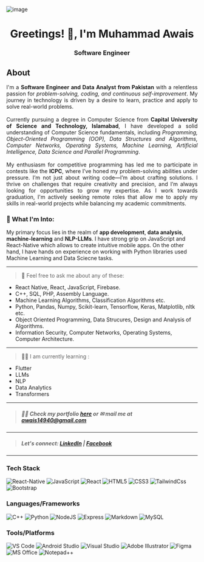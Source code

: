 ![image](https://github.com/user-attachments/assets/f13148ec-4eb8-4d9f-95e8-b9b4294eabb0)<h1 align="center">Greetings! 👋, I'm Muhammad Awais</h1>
<h3 align="center">Software Engineer</h3>


## About 
<p align="justify">
I'm a <strong>Software Engineer and Data Analyst from Pakistan</strong> with a relentless passion for <em>problem-solving, coding, and continuous self-improvement</em>. My journey in technology is driven by a desire to learn, practice and apply to solve real-world problems.
<br/>
<br/>
Currently pursuing a degree in Computer Science from <strong>Capital University of Science and Technology, Islamabad</strong>, I have developed a solid understanding of Computer Science fundamentals, including <em>Programming, Object-Oriented Programming (OOP), Data Structures and Algorithms, Computer Networks, Operating Systems, Machine Learning, Artificial Intelligence, Data Science and Parallel Programming</em>.
<br/> 
<br/>
My enthusiasm for competitive programming has led me to participate in contests like the <strong>ICPC</strong>, where I’ve honed my problem-solving abilities under pressure. I’m not just about writing code—I’m about crafting solutions. I thrive on challenges that require creativity and precision, and I’m always looking for opportunities to grow my expertise. As I work towards graduation, I'm actively seeking remote roles that allow me to apply my skills in real-world projects while balancing my academic commitments.
<p/>

### 🚀 What I'm Into:
My primary focus lies in the realm of **app development**, **data analysis**, **machine-learning** and **NLP-LLMs**. I have strong grip on JavaScript and React-Native which allows to create intuitive mobile apps. On the other hand, I have hands on experience on working with Python libraries used Machine Learning and Data Sciecne tasks.

<hr/>

> 💬 Feel free to ask me about any of these:<br/>
- React Native, React, JavaScript, Firebase.
- C++, SQL, PHP, Assembly Language.
- Machine Learning Algorithms, Classification Algorithms etc.
- Python, Pandas, Numpy, Scikit-learn, Tensorflow, Keras, Matplotlib, nltk etc.
- Object Oriented Programming, Data Strucures, Design and Analysis of Algorithms.
- Information Security, Computer Networks, Operating Systems, Computer Architecture.

---
> 👩‍💻 I am currently learning :
- Flutter
- LLMs
- NLP
- Data Analytics
- Transformers
  
---

> ##### 👨‍💻 Check my portfolio [here](https://avci-first-react-portfolio.netlify.app/) or ✉ mail me at **awais14940@gmail.com**

---

> ##### Let's connect: [LinkedIn](https://linkedin.com/in/muhammad-awais-05a019247) | [Facebook](https://fb.com/www.facebook.com/profile.php?id=100031103824349)

---

### Tech Stack 
![React-Native](https://img.shields.io/badge/React_Native-20232A?style=for-the-badge&logo=react&logoColor=61DAFB)
![JavaScript](https://img.shields.io/badge/JavaScript-F7DF1E?style=for-the-badge&logo=javascript&logoColor=black)
![React](https://img.shields.io/badge/React-20232A?style=for-the-badge&logo=react&logoColor=61DAFB)
![HTML5](https://img.shields.io/badge/HTML5-E34F26?style=for-the-badge&logo=html5&logoColor=white)
![CSS3](https://img.shields.io/badge/CSS3-1572B6?style=for-the-badge&logo=css3&logoColor=white)
![TailwindCss](https://img.shields.io/badge/Tailwind_CSS-38B2AC?style=for-the-badge&logo=tailwind-css&logoColor=white)
![Bootstrap](https://img.shields.io/badge/Bootstrap-563D7C?style=for-the-badge&logo=bootstrap&logoColor=white)

### Languages/Frameworks
![C++](https://img.shields.io/badge/C%2B%2B-00599C?style=for-the-badge&logo=c%2B%2B&logoColor=white)
![Python](https://img.shields.io/badge/Python-3776AB?style=for-the-badge&logo=python&logoColor=white)
![NodeJS](https://img.shields.io/badge/Node.js-43853D?style=for-the-badge&logo=node.js&logoColor=white)
![Express](https://img.shields.io/badge/Express.js-404D59?style=for-the-badge)
![Markdown](https://img.shields.io/badge/Markdown-000000?style=for-the-badge&logo=markdown&logoColor=white)
![MySQL](https://img.shields.io/badge/MySQL-005C84?style=for-the-badge&logo=mysql&logoColor=white)

### Tools/Platforms
![VS Code](https://img.shields.io/badge/Visual_Studio_Code-0078D4?style=for-the-badge&logo=visual%20studio%20code&logoColor=white)
![Android Studio](https://img.shields.io/badge/Android_Studio-3DDC84?style=for-the-badge&logo=android-studio&logoColor=white)
![Visual Studio](https://img.shields.io/badge/Visual_Studio-5C2D91?style=for-the-badge&logo=visual%20studio&logoColor=white)
![Adobe Illustrator](https://img.shields.io/badge/Adobe%20Illustrator-FF9A00?style=for-the-badge&logo=adobe%20illustrator&logoColor=white)
![Figma](https://img.shields.io/badge/Figma-F24E1E?style=for-the-badge&logo=figma&logoColor=white)
![MS Office](https://img.shields.io/badge/Microsoft_Office-D83B01?style=for-the-badge&logo=microsoft-office&logoColor=white)
![Notepad++](https://img.shields.io/badge/Notepad++-90E59A.svg?style=for-the-badge&logo=notepad%2B%2B&logoColor=black)





